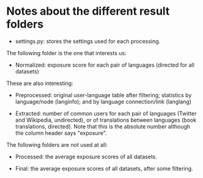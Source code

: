 Notes about the different result folders
===

- settings.py: stores the settings used for each processing.

The following folder is the one that interests us: 

- Normalized: exposure score for each pair of languages (directed for all datasets)

These are also interesting:

- Preprocessed: original user-language table after filtering; statistics by language/node (langinfo); and by language connection/link (langlang)

- Extracted: number of common users for each pair of languages (Twitter and Wikipedia, undirected), or of translations between languages (book translations, directed). Note that this is the absolute number although the column header says "exposure".

The following folders are not used at all:

- Processed: the average exposure scores of all datasets.

- Final: the average exposure scores of all datasets, after some filtering.  
